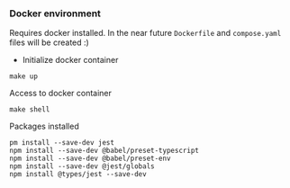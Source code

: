 ### Docker environment

Requires docker installed. In the near future `Dockerfile` and `compose.yaml` files will be created :)

- Initialize docker container
```
make up
```

Access to docker container
```
make shell
```

Packages installed
```
pm install --save-dev jest
npm install --save-dev @babel/preset-typescript
npm install --save-dev @babel/preset-env
npm install --save-dev @jest/globals
npm install @types/jest --save-dev
```